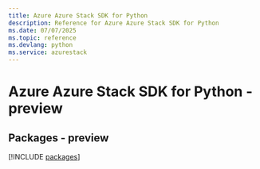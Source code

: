 ```yaml
---
title: Azure Azure Stack SDK for Python
description: Reference for Azure Azure Stack SDK for Python
ms.date: 07/07/2025
ms.topic: reference
ms.devlang: python
ms.service: azurestack
---
```

# Azure Azure Stack SDK for Python - preview
## Packages - preview
[!INCLUDE [packages](azure-stack-index.md)]